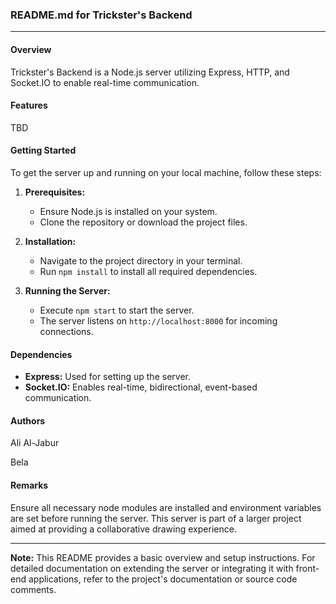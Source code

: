 ### README.md for Trickster's Backend

---

#### Overview

Trickster's Backend is a Node.js server utilizing Express, HTTP, and Socket.IO to enable real-time communication.

#### Features

TBD

#### Getting Started

To get the server up and running on your local machine, follow these steps:

1. **Prerequisites:**
   - Ensure Node.js is installed on your system.
   - Clone the repository or download the project files.

2. **Installation:**
   - Navigate to the project directory in your terminal.
   - Run `npm install` to install all required dependencies.

3. **Running the Server:**
   - Execute `npm start` to start the server.
   - The server listens on `http://localhost:8000` for incoming connections.

#### Dependencies

- **Express:** Used for setting up the server.
- **Socket.IO:** Enables real-time, bidirectional, event-based communication.

#### Authors

Ali Al-Jabur

Bela

#### Remarks

Ensure all necessary node modules are installed and environment variables are set before running the server. This server is part of a larger project aimed at providing a collaborative drawing experience.

---

**Note:** This README provides a basic overview and setup instructions. For detailed documentation on extending the server or integrating it with front-end applications, refer to the project's documentation or source code comments.
